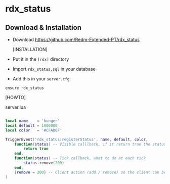 # rdx_status

## Download & Installation

- Download https://github.com/Redm-Extended-PT/rdx_status

  [INSTALLATION]

- Put it in the `[rdx]` directory
- Import `rdx_status.sql` in your database
- Add this in your `server.cfg`:

```
ensure rdx_status
```

[HOWTO]

server.lua
```lua

local name    = 'hunger'
local default = 1000000
local color   = '#CFAD0F'

TriggerEvent('rdx_status:registerStatus', name, default, color, 
	function(status) -- Visible calllback, if it return true the status will be visible
		return true
	end,
	function(status) -- Tick callback, what to do at each tick
		status.remove(200)
	end,
	{remove = 200} -- Client action (add / remove) so the client can be in sync with server
)


```
